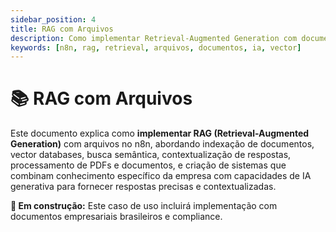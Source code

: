 ```yaml
---
sidebar_position: 4
title: RAG com Arquivos
description: Como implementar Retrieval-Augmented Generation com documentos no n8n
keywords: [n8n, rag, retrieval, arquivos, documentos, ia, vector]
---
```


# 📚 RAG com Arquivos

Este documento explica como **implementar RAG (Retrieval-Augmented Generation)** com arquivos no n8n, abordando indexação de documentos, vector databases, busca semântica, contextualização de respostas, processamento de PDFs e documentos, e criação de sistemas que combinam conhecimento específico da empresa com capacidades de IA generativa para fornecer respostas precisas e contextualizadas.

**🔄 Em construção:** Este caso de uso incluirá implementação com documentos empresariais brasileiros e compliance.
